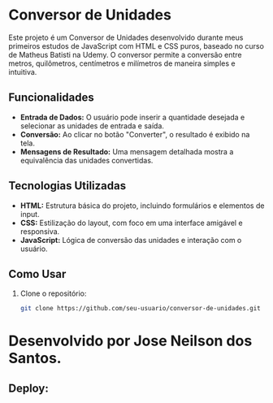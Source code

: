# Conversor de Unidades

Este projeto é um Conversor de Unidades desenvolvido durante meus primeiros estudos de JavaScript com HTML e CSS puros, baseado no curso de Matheus Batisti na Udemy. O conversor permite a conversão entre metros, quilômetros, centímetros e milímetros de maneira simples e intuitiva.

## Funcionalidades

- **Entrada de Dados:** O usuário pode inserir a quantidade desejada e selecionar as unidades de entrada e saída.
- **Conversão:** Ao clicar no botão "Converter", o resultado é exibido na tela.
- **Mensagens de Resultado:** Uma mensagem detalhada mostra a equivalência das unidades convertidas.

## Tecnologias Utilizadas

- **HTML:** Estrutura básica do projeto, incluindo formulários e elementos de input.
- **CSS:** Estilização do layout, com foco em uma interface amigável e responsiva.
- **JavaScript:** Lógica de conversão das unidades e interação com o usuário.

## Como Usar

1. Clone o repositório:
   ```bash
   git clone https://github.com/seu-usuario/conversor-de-unidades.git

# Desenvolvido por Jose Neilson dos Santos.
## Deploy: 
